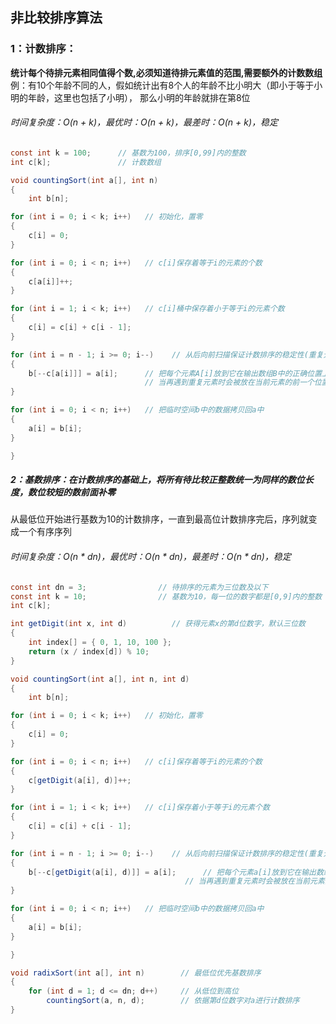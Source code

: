 ## 非比较排序算法

### 1：计数排序：

**统计每个待排元素相同值得个数,必须知道待排元素值的范围,需要额外的计数数组**
例：有10个年龄不同的人，假如统计出有8个人的年龄不比小明大（即小于等于小明的年龄，这里也包括了小明），
	那么小明的年龄就排在第8位

###### 时间复杂度：O(n + k)，最优时：O(n + k)，最差时：O(n + k)，稳定

```java
const int k = 100;  	// 基数为100，排序[0,99]内的整数
int c[k];            	// 计数数组

void countingSort(int a[], int n)
{
    int b[n];		

for (int i = 0; i < k; i++)   // 初始化，置零
{
    c[i] = 0;
}

for (int i = 0; i < n; i++)   // c[i]保存着等于i的元素的个数
{
    c[a[i]]++;
}

for (int i = 1; i < k; i++)   // c[i]桶中保存着小于等于i的元素个数
{
    c[i] = c[i] + c[i - 1];
}

for (int i = n - 1; i >= 0; i--)    // 从后向前扫描保证计数排序的稳定性(重复元素相对次序不变)
{
    b[--c[a[i]]] = a[i];      // 把每个元素A[i]放到它在输出数组B中的正确位置上
                              // 当再遇到重复元素时会被放在当前元素的前一个位置上保证计数排序的稳定性
}

for (int i = 0; i < n; i++)   // 把临时空间b中的数据拷贝回a中
{
    a[i] = b[i];
}

}
```



##### 2：基数排序：在计数排序的基础上，将所有待比较正整数统一为同样的数位长度，数位较短的数前面补零

从最低位开始进行基数为10的计数排序，一直到最高位计数排序完后，序列就变成一个有序序列

###### 时间复杂度：O(n * dn)，最优时：O(n * dn)，最差时：O(n * dn)，稳定

```java
const int dn = 3;                // 待排序的元素为三位数及以下
const int k = 10;                // 基数为10，每一位的数字都是[0,9]内的整数
int c[k];

int getDigit(int x, int d)          // 获得元素x的第d位数字，默认三位数
{
    int index[] = { 0, 1, 10, 100 };    
    return (x / index[d]) % 10;
}

void countingSort(int a[], int n, int d)
{
    int b[n];		

for (int i = 0; i < k; i++)   // 初始化，置零
{
    c[i] = 0;
}

for (int i = 0; i < n; i++)   // c[i]保存着等于i的元素的个数
{
    c[getDigit(a[i], d)]++;
}

for (int i = 1; i < k; i++)   // c[i]保存着小于等于i的元素个数
{
    c[i] = c[i] + c[i - 1];
}

for (int i = n - 1; i >= 0; i--)    // 从后向前扫描保证计数排序的稳定性(重复元素相对次序不变)
{
    b[--c[getDigit(a[i], d)]] = a[i];      // 把每个元素a[i]放到它在输出数组B中的正确位置上
                             	       // 当再遇到重复元素时会被放在当前元素的前一个位置上保证计数排序的稳定性
}

for (int i = 0; i < n; i++)   // 把临时空间b中的数据拷贝回a中
{
    a[i] = b[i];
}

}

void radixSort(int a[], int n)        // 最低位优先基数排序
{
    for (int d = 1; d <= dn; d++)     // 从低位到高位
        countingSort(a, n, d);        // 依据第d位数字对a进行计数排序
}
```







